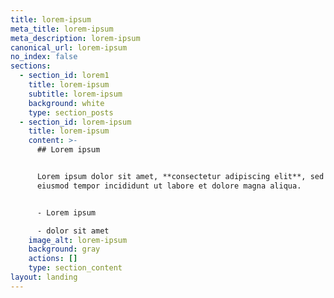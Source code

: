 ```yaml
---
title: lorem-ipsum
meta_title: lorem-ipsum
meta_description: lorem-ipsum
canonical_url: lorem-ipsum
no_index: false
sections:
  - section_id: lorem1
    title: lorem-ipsum
    subtitle: lorem-ipsum
    background: white
    type: section_posts
  - section_id: lorem-ipsum
    title: lorem-ipsum
    content: >-
      ## Lorem ipsum


      Lorem ipsum dolor sit amet, **consectetur adipiscing elit**, sed do
      eiusmod tempor incididunt ut labore et dolore magna aliqua.


      - Lorem ipsum

      - dolor sit amet
    image_alt: lorem-ipsum
    background: gray
    actions: []
    type: section_content
layout: landing
---
```

